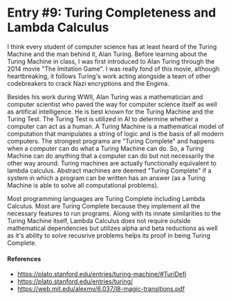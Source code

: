 # Entry #9: Turing Completeness and Lambda Calculus

I think every student of computer science has at least heard of the Turing Machine and the man behind it, Alan Turing. Before learning about the Turing Machine in class, I was first introduced to Alan Turing through the 2014 movie "The Imitation Game". I was really fond of this movie, although heartbreaking, it follows Turing's work acting alongside a team of other codebreakers to crack Nazi encryptions and the Engima. 

Besides his work during WWII, Alan Turing was a mathematician and computer scientist who paved the way for computer science itself as well as artifical intelligence. He is best known for the Turing Machine and the Turing Test. The Turing Test is utilized in AI to determine whether a computer can act as a human. A Turing Machine is a mathematical model of computation that manipulates a string of logic and is the basis of all modern computers. The strongest programs are "Turing Complete" and happens when a computer can do what a Turing Machine can do. So, a Turing Machine can do anything that a computer can do but not necessarily the other way around. Turing machines are actually functionally equivalent to lambda calculus. Abstract machines are deemed "Turing Complete" if a system in which a program can be written has an answer (as a Turing Machine is able to solve all computational problems). 

Most programming languages are Turing Complete including Lambda Calculus. Most are Turing Complete because they implement all the necessary features to run programs. Along with its innate similarities to the Turing Machine itself, Lambda Calculus does not require outside mathematical dependencies but utilizes alpha and beta reductions as well as it's ability to solve recusrive problems helps its proof in being Turing Complete. 

#### References
- https://plato.stanford.edu/entries/turing-machine/#TuriDefi
- https://plato.stanford.edu/entries/turing/
- https://web.mit.edu/alexmv/6.037/l8-magic-transitions.pdf
